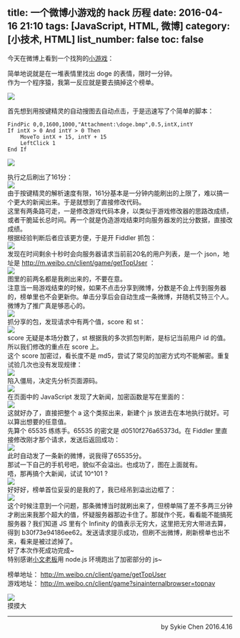 title: 一个微博小游戏的 hack 历程
date: 2016-04-16 21:10
tags: [JavaScript, HTML, 微博]
category: [小技术, HTML]
list_number: false
toc: false
---
今天在微博上看到一个找狗的[小游戏](http://m.weibo.cn/client/game?sinainternalbrowser=topnav)：  

简单地说就是在一堆表情里找出 doge 的表情，限时一分钟。  
作为一个程序猿，我第一反应就是要去搞掉这个榜单。  
<!-- more -->
![](/blogimg/20160416-weibo-doge/1.png)

首先想到用按键精灵的自动搜图去自动点击，于是迅速写了个简单的脚本：  
``` vbscript
FindPic 0,0,1600,1000,"Attachment:\doge.bmp",0.5,intX,intY
If intX > 0 And intY > 0 Then 
	MoveTo intX + 15, intY + 15
	LeftClick 1
End If
```
![](/blogimg/20160416-weibo-doge/2.png)  

执行之后刷出了161分：  
![](/blogimg/20160416-weibo-doge/3.png)  
由于按键精灵的解析速度有限，161分基本是一分钟内能刷出的上限了，难以搞一个更大的新闻出来。于是就想到了直接修改代码。  
这里有两条路可走，一是修改游戏代码本身，以类似于游戏修改器的思路改成绩，或者干脆延长总时间。再一个就是伪造游戏结束时向服务器发的比分数据，直接改成绩。  
根据经验判断后者应该更方便，于是开 Fiddler 抓包：  
![](/blogimg/20160416-weibo-doge/4.png)  
发现在时间剩余十秒时会向服务器请求当前前20名的用户列表，是一个 json，地址是 http://m.weibo.cn/client/game/getTopUser ：  
![](/blogimg/20160416-weibo-doge/5.png)  
图里的前两名都是我刷出来的，不要在意。  
注意当一局游戏结束的时候，如果不点击分享到微博，分数是不会上传到服务器的，榜单里也不会更新你。单击分享后会自动生成一条微博，并随机艾特三个人。微博为了推广真是够恶心的。  
![](/blogimg/20160416-weibo-doge/6.png)  
抓分享的包，发现请求中有两个值，score 和 st：  
![](/blogimg/20160416-weibo-doge/7.png)  
score 无疑是本场分数了，st 根据我的多次抓包判断，是标记当前用户 id 的值。所以我们修改的重点在 score 上。  
这个 score 加密过，看长度不是 md5，尝试了常见的加密方式均不能解密。重复试验几次也没有发现规律：  
![](/blogimg/20160416-weibo-doge/8.png)  
陷入僵局，决定先分析页面源码。  
![](/blogimg/20160416-weibo-doge/10.png)  
在页面中的 JavaScript 发现了大新闻，加密函数是写在里面的：  
![](/blogimg/20160416-weibo-doge/9.png)  
这就好办了，直接把整个 a 这个类抠出来，新建个 js 放进去在本地执行就好。可以算出想要的任意值。   
先算个 65535 练练手。65535 的密文是 d0510f276a65373d。在 Fiddler 里直接修改刚才那个请求，发送后返回成功：  
![](/blogimg/20160416-weibo-doge/11.png)  
此时自动发了一条新的微博，说我得了65535分。  
那试一下自己的手机号吧，貌似不会溢出。也成功了，图在上面就有。  
唔，那再搞个大新闻，试试 10^101 ?  
![](/blogimg/20160416-weibo-doge/12.png)  
好好好，榜单首位妥妥的是我的了，我已经吊到溢出边框了：  
![](/blogimg/20160416-weibo-doge/13.png)  
这个时候注意到一个问题，那条微博当时就刷出来了，但榜单隔了差不多两三分钟才刷出来我那个超大的值，怀疑服务器那边卡住了。那就作个死，看看能不能搞死服务器？我们知道 JS 里有个 Infinity 的值表示无穷大，这里把无穷大带进去算，得到 b30f73e94186ee62。发送请求提示成功，但刷不出微博，刷新榜单也出不来，看来是被过滤掉了。  
好了本次作死成功完成~  
特别感谢[小文老板](http://jobslong.com/)用 node.js 环境跑出了加密部分的 js~  
  
榜单地址： http://m.weibo.cn/client/game/getTopUser  
游戏地址： http://m.weibo.cn/client/game?sinainternalbrowser=topnav  

![](/blogimg/20160416-weibo-doge/14.png)  
摸摸大  

---

<p align = right>
by Sykie Chen
2016.4.16
</p>